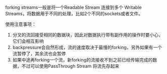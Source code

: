 forking streams一般是将一个Readable Stream 连接到多个 Writable Streams，将数据用于不同的处理，比如2个不同的sockets或者文件。

使用注意事项：

1. 分叉的流回接受相同的数据块，因此对数据执行带有副作用的操作时要小心，它们会相互影响
2. backpressure会自然形成，流的速度取决于最慢的forking，另外如果有一个流暂停了，其余流也会暂停
3. 如果中途再forking一个流，新forking的流接收不到之前已经传输完成的数据，不过可以使用PassThrough Stream 将流先存起来